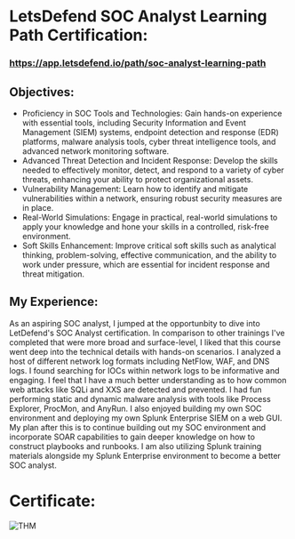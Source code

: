 # LetsDefend SOC Analyst Learning Path Certification:     
### https://app.letsdefend.io/path/soc-analyst-learning-path
## Objectives: 
- Proficiency in SOC Tools and Technologies: Gain hands-on experience with essential tools, including Security Information and Event Management (SIEM) systems, endpoint detection and response (EDR) platforms, malware analysis tools, cyber threat intelligence tools, and advanced network monitoring software.
- Advanced Threat Detection and Incident Response: Develop the skills needed to effectively monitor, detect, and respond to a variety of cyber threats, enhancing your ability to protect organizational assets.
- Vulnerability Management: Learn how to identify and mitigate vulnerabilities within a network, ensuring robust security measures are in place.
- Real-World Simulations: Engage in practical, real-world simulations to apply your knowledge and hone your skills in a controlled, risk-free environment.
- Soft Skills Enhancement: Improve critical soft skills such as analytical thinking, problem-solving, effective communication, and the ability to work under pressure, which are essential for incident response and threat mitigation.

## My Experience:

As an aspiring SOC analyst, I jumped at the opportunbity to dive into LetDefend's SOC Analyst certification. In comparison to other trainings I've completed that were more broad and surface-level, I liked that this course went deep into the technical details with hands-on scenarios. I analyzed a host of different network log formats including NetFlow, WAF, and DNS logs. I found searching for IOCs within network logs to be informative and engaging. I feel that I have a much better understanding as to how common web attacks like SQLi and XXS are detected and prevented. I had fun performing static and dynamic malware analysis with tools like Process Explorer, ProcMon, and AnyRun. I also enjoyed building my own SOC environment and deploying my own Splunk Enterprise SIEM on a web GUI. My plan after this is to continue building out my SOC environment and incorporate SOAR capabilities to gain deeper knowledge on how to construct playbooks and runbooks. I am also utilizing Splunk training materials alongside my Splunk Enterprise environment to become a better SOC analyst.





# Certificate:
![THM]([https://app.letsdefend.io/certificate/show/5a3a5b84-6410-41c7-bbd4-f5ca2f02bf3e](https://app.letsdefend.io/certificate/show/5a3a5b84-6410-41c7-bbd4-f5ca2f02bf3e))
